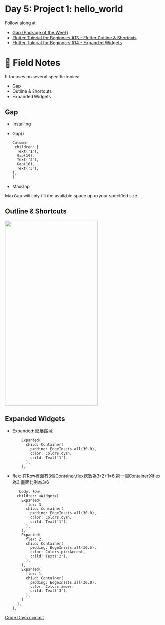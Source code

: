 # Day 5: Project 1: hello_world

Follow along at 
- [Gap (Package of the Week)][1]
- [Flutter Tutorial for Beginners #13 - Flutter Outline & Shortcuts][3]
- [Flutter Tutorial for Beginners #14 - Expanded Widgets][4]

# 📒 Field Notes
It focuses on several specific topics:
- Gap
- Outline & Shortcuts
- Expanded Widgets

## Gap

- [Installing][2]
  

- Gap()
  
      Column(
       children: [
        Text('1'),
        Gap(10),
        Text('2'),
        Gap(10),
        Text('3'),
      ],
      )

- MaxGap

MaxGap will only fill the available space up to your specified size.


## Outline & Shortcuts

<img width="300" height="600" src="https://drive.google.com/file/d/1UK37VW6TRK4EKTehSi9gTbjnFpoSnDDA/view?usp=share_link"/>

## Expanded Widgets

- Expanded: 延展區域

          Expanded(
            child: Container(
              padding: EdgeInsets.all(30.0),
              color: Colors.cyan,
              child: Text('1'),
            ),
          ),
          
- flex: 在Row裡面有3個Container,flex總數為3+2+1=6,第一個Container的flex為3,畫面比例為3/6

         body: Row(
        children: <Widget>[
          Expanded(
            flex: 3,
            child: Container(
              padding: EdgeInsets.all(30.0),
              color: Colors.cyan,
              child: Text('1'),
            ),
          ),
          Expanded(
            flex: 2,
            child: Container(
              padding: EdgeInsets.all(30.0),
              color: Colors.pinkAccent,
              child: Text('2'),
            ),
          ),
          Expanded(
            flex: 1,
            child: Container(
              padding: EdgeInsets.all(30.0),
              color: Colors.amber,
              child: Text('3'),
            ),
          )
        ],
      ),


[Code Day5 commit][5]


[1]: https://www.youtube.com/watch?v=MqjCIITfCIA
[2]: https://pub.dev/packages/gap/install
[3]: https://www.youtube.com/watch?v=RdPkFd6_fTA&list=PL4cUxeGkcC9jLYyp2Aoh6hcWuxFDX6PBJ&index=13
[4]: https://www.youtube.com/watch?v=zNZvuP8h1vs&list=PL4cUxeGkcC9jLYyp2Aoh6hcWuxFDX6PBJ&index=14
[5]: https://github.com/VisionAce/BeginnerFlutter/commit/54f9cf47f9ec2828ee1eb945af8f0745330aa492
